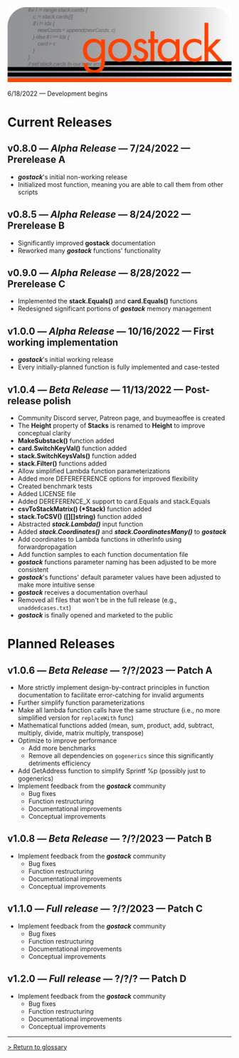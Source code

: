![Banner](../media/gostack_SmallerTransparent.png)

 6/18/2022 — Development begins

 <h1>Current Releases</h1>

 <h2><b>v0.8.0</b> — <i>Alpha Release</i> — 7/24/2022 — Prerelease A</h2>

* ***gostack***'s initial non-working release
* Initialized most function, meaning you are able to call them from other scripts

 <h2><b>v0.8.5</b> — <i>Alpha Release</i> — 8/24/2022 — Prerelease B</h2>

* Significantly improved **gostack** documentation
* Reworked many ***gostack*** functions' functionality

 <h2><b>v0.9.0</b> — <i>Alpha Release</i> — 8/28/2022 — Prerelease C</h2>

* Implemented the **stack.Equals()** and **card.Equals()** functions
* Redesigned significant portions of ***gostack*** memory management

 <h2><b>v1.0.0</b> — <i>Alpha Release</i> — 10/16/2022 — First working implementation</h2>

* ***gostack***'s initial working release
* Every initially-planned function is fully implemented and case-tested

 <h2><b>v1.0.4</b> — <i>Beta Release</i> — 11/13/2022 — Post-release polish</h2>

* Community Discord server, Patreon page, and buymeaoffee is created
* The **Height** property of **Stacks** is renamed to **Height** to improve conceptual clarity
* **MakeSubstack()** function added
* **card.SwitchKeyVal()** function added
* **stack.SwitchKeysVals()** function added
* **stack.Filter()** functions added
* Allow simplified Lambda function parameterizations
* Added more DEFEREFERENCE options for improved flexibility
* Created benchmark tests
* Added LICENSE file
* Added DEREFERENCE_X support to card.Equals and stack.Equals
* **csvToStackMatrix() (\*Stack)** function added
* **stack.ToCSV() ([][]string)** function added
* Abstracted ***stack.Lambda()*** input function
* Added ***stack.Coordinates()*** and ***stack.CoordinatesMany()*** to ***gostack***
* Add coordinates to Lambda functions in otherInfo using forwardpropagation
* Add function samples to each function documentation file
* ***gostack*** functions parameter naming has been adjusted to be more consistent
* ***gostack***'s functions' default parameter values have been adjusted to make more intuitive sense
* ***gostack*** receives a documentation overhaul
* Removed all files that won't be in the full release (e.g., `unaddedcases.txt`)
* ***gostack*** is finally opened and marketed to the public

 <h1>Planned Releases</h1>

 <h2><b>v1.0.6</b> — <i>Beta Release</i> — ?/?/2023 — Patch A</h2>

* More strictly implement design-by-contract principles in function documentation to facilitate error-catching for invalid arguments
* Further simplify function parameterizations
* Make all lambda function calls have the same structure (i.e., no more simplified version for `replaceWith` func)
* Mathematical functions added (mean, sum, product, add, subtract, multiply, divide, matrix multiply, transpose)
* Optimize to improve performance
  * Add more benchmarks
  * Remove all dependencies on `gogenerics` since this significantly detriments efficiency
* Add GetAddress function to simplify Sprintf %p (possibly just to gogenerics)
* Implement feedback from the ***gostack*** community
    * Bug fixes
    * Function restructuring
    * Documentational improvements
    * Conceptual improvements

 <h2><b>v1.0.8</b> — <i>Beta Release</i> — ?/?/2023 — Patch B</h2>

* Implement feedback from the ***gostack*** community
    * Bug fixes
    * Function restructuring
    * Documentational improvements
    * Conceptual improvements

 <h2><b>v1.1.0</b> — <i>Full release</i> — ?/?/2023 — Patch C</h2>

* Implement feedback from the ***gostack*** community
    * Bug fixes
    * Function restructuring
    * Documentational improvements
    * Conceptual improvements

 <h2><b>v1.2.0</b> — <i>Full release</i> — ?/?/? — Patch D</h2>

* Implement feedback from the ***gostack*** community
    * Bug fixes
    * Function restructuring
    * Documentational improvements
    * Conceptual improvements

---

 [> Return to glossary](../README.md)
